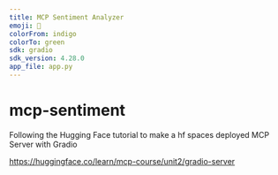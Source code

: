 ```yaml
---
title: MCP Sentiment Analyzer
emoji: 💬
colorFrom: indigo
colorTo: green
sdk: gradio
sdk_version: 4.28.0
app_file: app.py
---
```


# mcp-sentiment
Following the Hugging Face tutorial to make a hf spaces deployed MCP Server with Gradio

https://huggingface.co/learn/mcp-course/unit2/gradio-server
